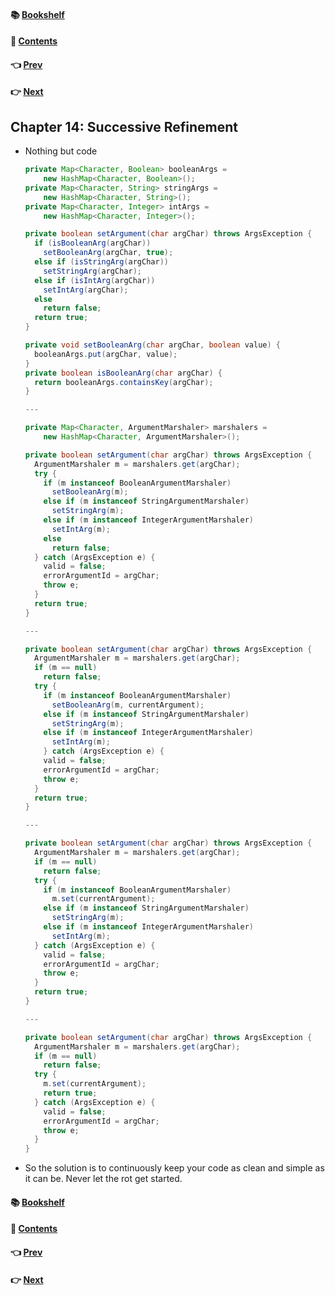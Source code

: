 #### &#x1F4DA; [Bookshelf](../)
#### &#x1F4DC; [Contents](./README.md#contents)
#### &#x1F448; [Prev](./Ch13_Concurrency.md)
#### &#x1F449; [Next](./Ch15_JUnit_Internals.md)

## Chapter 14: Successive Refinement

- Nothing but code

  ```java
  private Map<Character, Boolean> booleanArgs =
      new HashMap<Character, Boolean>();
  private Map<Character, String> stringArgs =
      new HashMap<Character, String>();
  private Map<Character, Integer> intArgs =
      new HashMap<Character, Integer>();

  private boolean setArgument(char argChar) throws ArgsException {
    if (isBooleanArg(argChar))
      setBooleanArg(argChar, true);
    else if (isStringArg(argChar))
      setStringArg(argChar);
    else if (isIntArg(argChar))
      setIntArg(argChar);
    else
      return false;
    return true;
  }

  private void setBooleanArg(char argChar, boolean value) {
    booleanArgs.put(argChar, value);
  }
  private boolean isBooleanArg(char argChar) {
    return booleanArgs.containsKey(argChar);
  }

  ---

  private Map<Character, ArgumentMarshaler> marshalers =
      new HashMap<Character, ArgumentMarshaler>();

  private boolean setArgument(char argChar) throws ArgsException {
    ArgumentMarshaler m = marshalers.get(argChar);
    try {
      if (m instanceof BooleanArgumentMarshaler)
        setBooleanArg(m);
      else if (m instanceof StringArgumentMarshaler)
        setStringArg(m);
      else if (m instanceof IntegerArgumentMarshaler)
        setIntArg(m);
      else
        return false;
    } catch (ArgsException e) {
      valid = false;
      errorArgumentId = argChar;
      throw e;
    }
    return true;
  }

  ---

  private boolean setArgument(char argChar) throws ArgsException {
    ArgumentMarshaler m = marshalers.get(argChar);
    if (m == null)
      return false;
    try {
      if (m instanceof BooleanArgumentMarshaler)
        setBooleanArg(m, currentArgument);
      else if (m instanceof StringArgumentMarshaler)
        setStringArg(m);
      else if (m instanceof IntegerArgumentMarshaler)
        setIntArg(m);
      } catch (ArgsException e) {
      valid = false;
      errorArgumentId = argChar;
      throw e;
    }
    return true;
  }

  ---

  private boolean setArgument(char argChar) throws ArgsException {
    ArgumentMarshaler m = marshalers.get(argChar);
    if (m == null)
      return false;
    try {
      if (m instanceof BooleanArgumentMarshaler)
        m.set(currentArgument);
      else if (m instanceof StringArgumentMarshaler)
        setStringArg(m);
      else if (m instanceof IntegerArgumentMarshaler)
        setIntArg(m);
    } catch (ArgsException e) {
      valid = false;
      errorArgumentId = argChar;
      throw e;
    }
    return true;
  }

  ---

  private boolean setArgument(char argChar) throws ArgsException {
    ArgumentMarshaler m = marshalers.get(argChar);
    if (m == null)
      return false;
    try {
      m.set(currentArgument);
      return true;
    } catch (ArgsException e) {
      valid = false;
      errorArgumentId = argChar;
      throw e;
    }
  }
  ```

- So the solution is to continuously keep your code as clean and simple as it can be. Never let the rot get started.

#### &#x1F4DA; [Bookshelf](../)
#### &#x1F4DC; [Contents](./README.md#contents)
#### &#x1F448; [Prev](./Ch13_Concurrency.md)
#### &#x1F449; [Next](./Ch15_JUnit_Internals.md)